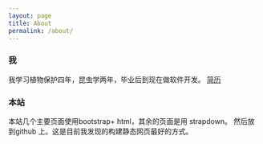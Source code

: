 ```yaml
---
layout: page
title: About
permalink: /about/
---
```



<h3>我</h3>

我学习植物保护四年，昆虫学两年，毕业后到现在做软件开发。
<a href= "" > 简历</a>

<h3>本站</h3>

本站几个主要页面使用bootstrap+ html，其余的页面是用 strapdown。
然后放到github 上。这是目前我发现的构建静态网页最好的方式。
